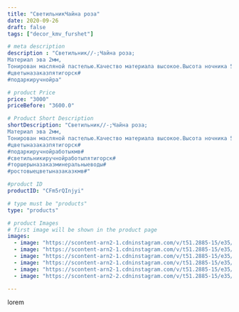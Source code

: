 ```yaml
---
title: "СветильникЧайна роза"
date: 2020-09-26
draft: false
tags: ["decor_kmv_furshet"]

# meta description
description : "Светильник//-;Чайна роза;
Материал эва 2мм,
Тонирован масляной пастелью.Качество материала высокое.Высота ночника 55см.
#цветыназаказпятигорск#
#подаркиручнойра"

# product Price
price: "3000"
priceBefore: "3600.0"

# Product Short Description
shortDescription: "Светильник//-;Чайна роза;
Материал эва 2мм,
Тонирован масляной пастелью.Качество материала высокое.Высота ночника 55см.
#цветыназаказпятигорск#
#подаркиручнойработыкмв#
#светильникиручнойработыпятигорск#
#торшерыназаказминеральныеводы#
#ростовыецветыназаказкмв#"

#product ID
productID: "CFm5rQInjyi"

# type must be "products"
type: "products"

# product Images
# first image will be shown in the product page
images:
  - image: "https://scontent-arn2-1.cdninstagram.com/v/t51.2885-15/e35/p1080x1080/120220673_633597020683226_2794338181179760526_n.jpg?tp=1&_nc_ht=scontent-arn2-1.cdninstagram.com&_nc_cat=102&_nc_ohc=_JA02v0_ojcAX--x7zC&oh=abd60bc96c131823e02acfc9e1527a0d&oe=6073C7C2&ig_cache_key=MjQwNjg2NDcwOTAxMjY0ODQxNg%3D%3D.2"
  - image: "https://scontent-arn2-1.cdninstagram.com/v/t51.2885-15/e35/p1080x1080/120184913_254373839218015_2966453193327230351_n.jpg?tp=1&_nc_ht=scontent-arn2-1.cdninstagram.com&_nc_cat=107&_nc_ohc=hvr4IcQdiSMAX9Ea21J&oh=ffbf185f2f8878a2a3f44d6f6dcc03a1&oe=60758B12&ig_cache_key=MjQwNjg2NDcwOTAyMDgyMjIxNA%3D%3D.2"
  - image: "https://scontent-arn2-1.cdninstagram.com/v/t51.2885-15/e35/p1080x1080/120203068_360588961731319_8084778204807439051_n.jpg?tp=1&_nc_ht=scontent-arn2-1.cdninstagram.com&_nc_cat=107&_nc_ohc=u4YlNJ-2akQAX8ANW29&oh=591846be8ab2c01b328420e82003872e&oe=60756CAB&ig_cache_key=MjQwNjg2NDcwOTA1NDQxMzk1Ng%3D%3D.2"
  - image: "https://scontent-arn2-1.cdninstagram.com/v/t51.2885-15/e35/p1080x1080/120196260_787479835157682_1245862042931126480_n.jpg?tp=1&_nc_ht=scontent-arn2-1.cdninstagram.com&_nc_cat=106&_nc_ohc=x7cO-4zu2CoAX-iqoLD&oh=4859395faafe59b7ca8e15670a658220&oe=6076979C&ig_cache_key=MjQwNjg2NDcwOTAzNzY1NDE4OA%3D%3D.2"
  - image: "https://scontent-arn2-1.cdninstagram.com/v/t51.2885-15/e35/p1080x1080/120180959_1260171794323043_8927660662976769476_n.jpg?tp=1&_nc_ht=scontent-arn2-1.cdninstagram.com&_nc_cat=111&_nc_ohc=k2AH825SFM8AX9Jdaic&oh=42c2006557cf61b4743de71ed30f8691&oe=60731EA7&ig_cache_key=MjQwNjg2NDcwOTA0NjAxMTQ4Mg%3D%3D.2"
  - image: "https://scontent-arn2-2.cdninstagram.com/v/t51.2885-15/e35/p1080x1080/120278884_319864469317056_2726589676946701630_n.jpg?tp=1&_nc_ht=scontent-arn2-2.cdninstagram.com&_nc_cat=100&_nc_ohc=ZYMlQiCLv_cAX_XbaIB&oh=d16f29190a3b34b8e2a4e73bb19c29d9&oe=60746E17&ig_cache_key=MjQwNjg2NDcwOTA1NDQ3MDk2Mw%3D%3D.2"

---
```

lorem
